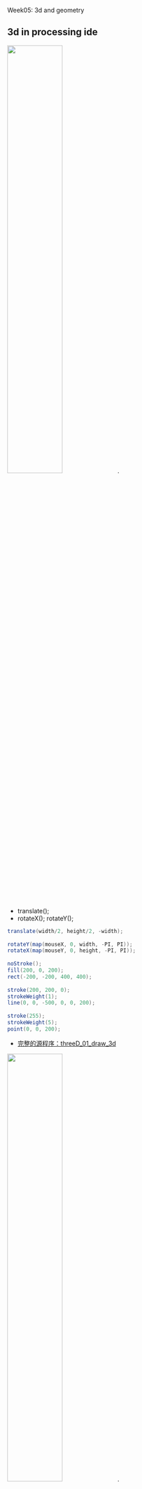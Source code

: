 Week05: 3d and geometry



## 3d in processing ide

<img src="https://github.com/ddurAdvisor/CreativeCoding2022Fall/blob/main/Week05/sourceImage/3d01.png" width=50% height=50%>. 
- translate();
- rotateX(); rotateY(); 

``` java
translate(width/2, height/2, -width);
  
rotateY(map(mouseX, 0, width, -PI, PI));
rotateX(map(mouseY, 0, height, -PI, PI));
  
noStroke();
fill(200, 0, 200);
rect(-200, -200, 400, 400);
  
stroke(200, 200, 0);
strokeWeight(1);
line(0, 0, -500, 0, 0, 200);
  
stroke(255);
strokeWeight(5);
point(0, 0, 200);
```
- [完整的源程序：threeD_01_draw_3d](https://github.com/ddurAdvisor/CreativeCoding2022Fall/tree/main/Week05/basic%203D%20examples/threeD_01_draw_3d)



<img src="https://github.com/ddurAdvisor/CreativeCoding2022Fall/blob/main/Week05/sourceImage/3d02.png" width=50% height=50%>. 
<img src="https://github.com/ddurAdvisor/CreativeCoding2022Fall/blob/main/Week05/sourceImage/3d02_lighting.png" width=50% height=50%>. 
- lights();

``` java
if (mousePressed) {
    // Turn the lights on on mouse press
    lights();
}

pushMatrix();
translate(mouseX, mouseY, -500);
rotateX(-PI/6);
rotateY(PI/6);
box(400, 100, 400);
translate(0, -200, 0);
sphere(150);
popMatrix();
```
- [完整的源程序：threeD_02_lights_3d_shapes](https://github.com/ddurAdvisor/CreativeCoding2022Fall/tree/main/Week05/basic%203D%20examples/threeD_02_lights_3d_shapes)



<img src="https://github.com/ddurAdvisor/CreativeCoding2022Fall/blob/main/Week05/sourceImage/3d03.png" width=50% height=50%>. 
- beginShape(); endShape();
- vertex(x, y, z);
``` java
beginShape();
  vertex(-s, -s, -s);
  vertex(s, -s, -s);
  vertex(0, 0, s);
  
  vertex(s, -s, -s);
  vertex(s,  s, -s);
  vertex(0, 0, s);
  
  vertex(s, s, -s);
  vertex(-s, s, -s);
  vertex(0, 0, s);
  
  vertex(-s, s, -s);
  vertex(-s, -s, -s);
  vertex(0, 0, s);
endShape();
```
- [完整的源程序：threeD_03_3d_vertex](https://github.com/ddurAdvisor/CreativeCoding2022Fall/tree/main/Week05/basic%203D%20examples/threeD_03_3d_vertex)



<img src="https://github.com/ddurAdvisor/CreativeCoding2022Fall/blob/main/Week05/sourceImage/3d04_1.png" width=50% height=50%>. 
<img src="https://github.com/ddurAdvisor/CreativeCoding2022Fall/blob/main/Week05/sourceImage/3d04_2.png" width=50% height=50%>. 
- part1: beginShape(QUAD_STRIP);

``` java
beginShape(QUAD_STRIP);
  for (int i = 0; i < sides + 1; i++) {
    vertex(topRadius * cos(angle), 0, topRadius * sin(angle));
    vertex(bottomRadius * cos(angle), tall, bottomRadius * sin(angle));
    angle += angleIncrement;
  }
  endShape();
```
- part2: beginShape(TRIANGLE_FAN);
``` java
beginShape(TRIANGLE_FAN);
    vertex(0, 0, 0);
    for (int i = 0; i < sides + 1; i++) {
      vertex(topRadius * cos(angle), 0, topRadius * sin(angle));
      angle += angleIncrement;
    }
endShape();
```
- part3: beginShape(TRIANGLE_FAN);
``` java
beginShape(TRIANGLE_FAN);
    vertex(0, 0, 0);
    for (int i = 0; i < sides + 1; i++) {
      vertex(topRadius * cos(angle), 0, topRadius * sin(angle));
      angle += angleIncrement;
    }
endShape();
```
- [完整的源程序：threeD_04_3d_cylinder](https://github.com/ddurAdvisor/CreativeCoding2022Fall/tree/main/Week05/basic%203D%20examples/threeD_04_3d_cylinder)



<img src="https://github.com/ddurAdvisor/CreativeCoding2022Fall/blob/main/Week05/sourceImage/3d05.png" width=50% height=50%>. 
<img src="https://github.com/ddurAdvisor/CreativeCoding2022Fall/blob/main/Week05/sourceImage/3d05_explode.png" width=50% height=50%>. 
- saturation();
``` java
for (int i = 0; i < cols; i++) {
    for (int j = 0; j < rows; j++) {
      int x = i * cellsize + cellsize/2;
      int y = j * cellsize + cellsize/2;
      int loc = x + (y * width);
      color c = img.pixels[loc];
      float w = width;
      float z = (mouseX/w) * saturation(img.pixels[loc]) * 10.0; 
      pushMatrix();
      translate(x, y, z);
      fill(c);
      rect(0, 0, cellsize, cellsize);
      popMatrix();
    }
  }
```
- [完整的源程序：threeD_05_image_explode](https://github.com/ddurAdvisor/CreativeCoding2022Fall/tree/main/Week05/basic%203D%20examples/threeD_05_image_explode)



<img src="https://github.com/ddurAdvisor/CreativeCoding2022Fall/blob/main/Week05/sourceImage/3d08.png" width=50% height=50%>. 
<img src="https://user-images.githubusercontent.com/22334198/195225563-4e13e48d-be8e-4675-932a-0a6a6c9d28e1.png" width=50% height=50%>. 
- camera(eyeX, eyeY, eyeZ,    centerX, centerY, centerZ,    upX, upY, upZ)
``` java
camera(30.0, mouseY, mouseX, 0.0, 0.0, 0.0, 0.0, 1.0, 0.0);
```
- [完整的源程序：threeD_08_cameras](https://github.com/ddurAdvisor/CreativeCoding2022Fall/tree/main/Week05/basic%203D%20examples/threeD_08_cameras)



<img src="https://github.com/ddurAdvisor/CreativeCoding2022Fall/blob/main/Week05/sourceImage/3d09.png" width=50% height=50%>. 
- lightSpecular();
- specular();
``` java
lightSpecular(1, 1, 1);
directionalLight(0.8, 0.8, 0.8, 0, 0, -1);
......
specular(s, s, s);
sphere(90);
```
- [完整的源程序：threeD_09_material](https://github.com/ddurAdvisor/CreativeCoding2022Fall/tree/main/Week05/basic%203D%20examples/threeD_09_material)



<img src="https://github.com/ddurAdvisor/CreativeCoding2022Fall/blob/main/Week05/sourceImage/3d10.png" width=50% height=50%>. 
- pointLight(v1, v2, v3, x, y, z)
- directionalLight(v1, v2, v3, nx, ny, nz)
- spotLight(v1, v2, v3, x, y, z, nx, ny, nz, angle, concentration)
``` java
pointLight( 255, 0, 0, // Color
            300, -150, 0); // Position
directionalLight( 0, 255, 0, // Color
                  1, 0, 0); //X, Y, Z direction
spotLight(0, 0, 255, // Color
          0, 40, 300, //Position
          0, -0.5, -0.5, // Direction
          PI/2, 2); // Angle, concentration
```
- [完整的源程序：threeD_10_lighting](https://github.com/ddurAdvisor/CreativeCoding2022Fall/tree/main/Week05/basic%203D%20examples/threeD_10_lighting)



<img src="https://github.com/ddurAdvisor/CreativeCoding2022Fall/blob/main/Week05/sourceImage/3d11.png" width=50% height=50%>. 
<img src="https://github.com/ddurAdvisor/CreativeCoding2022Fall/blob/main/Week05/sourceImage/3d11_stroke.png" width=50% height=50%>. 
- vertex(x, y, z, u, v);
``` java
img = loadImage("sunflower.jpg");
float angle = 372.0 / textureRes;
for(int i = 0; i < textureRes; i++){
    textureX[i] = cos(radians(i * angle));
    textureY[i] = sin(radians(i * angle));
}

...

beginShape(QUAD_STRIP);
  texture(img);
  for(int i = 0; i < textureRes; i++){
    float x = textureX[i] * 100;
    float z = textureY[i] * 100;
    float u = img.width / textureRes * i;
    vertex(x, -100, z, u, 0);
    vertex(x, 100, z, u, img.height);
  }
endShape();
```
- [完整的源程序：threeD_11_texture](https://github.com/ddurAdvisor/CreativeCoding2022Fall/tree/main/Week05/basic%203D%20examples/threeD_11_texture)



<img src="https://github.com/ddurAdvisor/CreativeCoding2022Fall/blob/main/Week05/sourceImage/3d12.png" width=50% height=50%>. 
- beginShape(TRIANGLE_STRIP);
- vertex(x, y, z, u, v);
``` java
void textureSphere(float rx, float ry, float rz, PImage t) { 
  // These are so we can map certain parts of the image on to the shape 
  float changeU = t.width/(float)(numPointsW-1); 
  float changeV = t.height/(float)(numPointsH-1); 
  float u = 0;  // Width variable for the texture
  float v = 0;  // Height variable for the texture

  beginShape(TRIANGLE_STRIP);
  texture(t);
  for (int i = 0; i < (numPointsH-1); i++) {  // For all the rings but top and bottom
    // Goes into the array here instead of loop to save time
    float coory = coorY[i];
    float cooryPlus = coorY[i+1];

    float multxz = multXZ[i];
    float multxzPlus = multXZ[i+1];

    for (int j = 0; j < numPointsW; j++) {  // For all the pts in the ring
      normal(coorX[j]*multxz, coory, coorZ[j]*multxz);
      vertex(coorX[j]*multxz*rx, coory*ry, coorZ[j]*multxz*rz, u, v);
      normal(coorX[j]*multxzPlus, cooryPlus, coorZ[j]*multxzPlus);
      vertex(coorX[j]*multxzPlus*rx, cooryPlus*ry, coorZ[j]*multxzPlus*rz, u, v+changeV);
      u += changeU;
    }
    v += changeV;
    u = 0;
  }
  endShape();
}
```
- [完整的源程序：threeD_12_texture_globe](https://github.com/ddurAdvisor/CreativeCoding2022Fall/tree/main/Week05/basic%203D%20examples/threeD_12_texture_globe)



## 3d application examples
<img src="https://github.com/ddurAdvisor/CreativeCoding2022Fall/blob/main/Week05/sourceImage/texture_fishControl.png" width=50% height=50%>. 
```java
void renderShape() {
  for (int i = 0; i < numPoints - 1; i++) {
    beginShape();
    texture(skin);
    //    u, v coordinates are
    //    0  1
    //    2  3 
    //    xOffset *i = U position of the beginning of the image slice
    vertex(vertices[i * 2][0], vertices[i * 2][1], skinXspacing * i, 0);
    //    xOffset * i + xOffset = U position of the end of the image slice 
    vertex(vertices[i * 2 + 2][0], vertices[i * 2 + 2][1], skinXspacing * i + skinXspacing, 0);
    //    V coords are either 0 or the height of the image 
    vertex(vertices[i * 2 + 3][0], vertices[i * 2 + 3][1], skinXspacing * i + skinXspacing, skin.height);   
    vertex(vertices[i * 2 + 1][0], vertices[i * 2 + 1][1], skinXspacing * i, skin.height);

    endShape();
  } 
}
```
- [textureFishControl](https://github.com/ddurAdvisor/CreativeCoding2022Fall/tree/main/Week05/FishControl)



<img src="https://github.com/ddurAdvisor/CreativeCoding2022Fall/blob/main/Week05/sourceImage/heightmap.png" width=50% height=50%>. 
```java
 //beginShape();//with lower rendering speed, but support DXF file export.
      beginShape(TRIANGLES);//with higher rendering speed, but do not support DXF file export.
      noStroke();
      texture(googleMap);

      //draw grid mesh
      if (meshDisplay) {
        stroke(255);
        strokeWeight(1);
        noFill();      
        //fill(100,100,255);
      }

      vertex(i*cellsize, j*cellsize, z1, i*cellsize, j*cellsize);
      vertex((i+1)*cellsize, j*cellsize, z2, (i+1)*cellsize, j*cellsize);
      vertex((i+1)*cellsize, (j+1)*cellsize, z3, (i+1)*cellsize, (j+1)*cellsize);
      vertex(i*cellsize, j*cellsize, z1, i*cellsize, j*cellsize);
      vertex((i+1)*cellsize, (j+1)*cellsize, z3, (i+1)*cellsize, (j+1)*cellsize);
      vertex(i*cellsize, (j+1)*cellsize, z4, i*cellsize, (j+1)*cellsize);
endShape();
```
- [heightmap_mesh_v2](https://github.com/ddurAdvisor/CreativeCoding2022Fall/tree/main/Week05/heightmap_mesh_v2)


<img src="https://github.com/ddurAdvisor/CreativeCoding-ID-2023Fall/blob/main/Week05/buildCylinder/buildCylinder.jpg" width=50% height=50%>. 

``` java
void buildCylinder(){
  vp = new PVector[layer][section];
  float angle = TWO_PI/section;
  
  for(int i = 0; i < layer; i ++){
    for(int j = 0; j < section; j ++){
      float rr = random(10)-5;
      float vtxRadiu = radiu;// + rr;
      vp[i][j] = new PVector(vtxRadiu*cos(angle*j), vtxRadiu*sin(angle*j), cyHigth*i);
    }
  }
}
```

```
void displayCylinder(){
  //fill(200);
  strokeWeight(1);
  stroke(255);
  float c = 255/vp.length;
  for(int i = 0; i < vp.length-1; i ++){
    fill(i*c);
    for(int j = 0; j < vp[0].length; j ++){
      beginShape(TRIANGLES);
      vertex(vp[i][j].x, 
             vp[i][j].y, 
             vp[i][j].z);
      vertex(vp[i+1][j].x, 
             vp[i+1][j].y, 
             vp[i+1][j].z);
      vertex(vp[i][(j+1)%vp[0].length].x, 
             vp[i][(j+1)%vp[0].length].y, 
             vp[i][(j+1)%vp[0].length].z);
      
      vertex(vp[i][(j+1)%vp[0].length].x, 
             vp[i][(j+1)%vp[0].length].y, 
             vp[i][(j+1)%vp[0].length].z);
      vertex(vp[i+1][j].x, 
             vp[i+1][j].y, 
             vp[i+1][j].z);
      vertex(vp[i+1][(j+1)%vp[0].length].x,
             vp[i+1][(j+1)%vp[0].length].y, 
             vp[i+1][(j+1)%vp[0].length].z);
      endShape();
    }
  }
  
  for(int i = 0; i < vp.length; i ++){
    for(int j = 0; j < vp[0].length; j ++){
      strokeWeight(5);
      stroke(255,0,255);
      point(vp[i][j].x, vp[i][j].y, vp[i][j].z);
    }
  }
}
```
- [完整的源程序：buildCylinder](https://github.com/ddurAdvisor/CreativeCoding-ID-2023Fall/tree/main/Week05/buildCylinder)


<img src="https://github.com/ddurAdvisor/CreativeCoding2022Fall/blob/main/Week05/sourceImage/twistedCylinder.png" width=50% height=50%>. 
```java
beginShape(TRIANGLES);
  for (int j = 0; j < cylinderHeightSection; j ++) {
    for (int i = 0; i < sectionSideNum; i ++) {
      float x11 = sectionR[j] * cos(theta * i + sectionTwistPhase[j]);
      float y11 = sectionR[j] * sin(theta * i + sectionTwistPhase[j]);
      float x12 = sectionR[j] * cos(theta * ((i+1)%sectionSideNum) + sectionTwistPhase[j]);
      float y12 = sectionR[j] * sin(theta * ((i+1)%sectionSideNum) + sectionTwistPhase[j]);

      float x21 = sectionR[j+1] * cos(theta * i + sectionTwistPhase[j+1]);
      float y21 = sectionR[j+1] * sin(theta * i + sectionTwistPhase[j+1]);
      float x22 = sectionR[j+1] * cos(theta * ((i+1)%sectionSideNum) + sectionTwistPhase[j+1]);
      float y22 = sectionR[j+1] * sin(theta * ((i+1)%sectionSideNum) + sectionTwistPhase[j+1]);


      float deltaX12 = (x12 - x11) / sideDivision;
      float deltay12 = (y12 - y11) / sideDivision;
      float deltaX22 = (x22 - x21) / sideDivision;
      float deltay22 = (y22 - y21) / sideDivision;

      //beginShape(TRIANGLES);
      for (int k = 0; k < sideDivision; k ++) {
        vertex(x11 + deltaX12 * k, y11 + deltay12 * k, cylinderSectionHeight * j);
        vertex(x21 + deltaX22 * (k+1), y21 + deltay22 * (k+1), cylinderSectionHeight * (j+1));
        vertex(x11 + deltaX12 * (k+1), y11 + deltay12 * (k+1), cylinderSectionHeight * j);

        vertex(x11 + deltaX12 * k, y11 + deltay12 * k, cylinderSectionHeight * j);
        vertex(x21 + deltaX22 * k, y21 + deltay22 * k, cylinderSectionHeight * (j+1));
        vertex(x21 + deltaX22 * (k+1), y21 + deltay22 * (k+1), cylinderSectionHeight * (j+1));
      }
    }
  }
  endShape();
```
- [twistedCylinder_v2](https://github.com/ddurAdvisor/CreativeCoding2022Fall/tree/main/Week05/twistedCylinder_v2)

